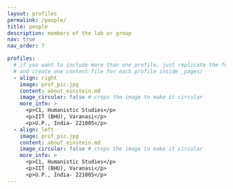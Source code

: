 ```yaml
---
layout: profiles
permalink: /people/
title: people
description: members of the lab or group
nav: true
nav_order: 7

profiles:
  # if you want to include more than one profile, just replicate the following block
  # and create one content file for each profile inside _pages/
  - align: right
    image: prof_pic.jpg
    content: about_einstein.md
    image_circular: false # crops the image to make it circular
    more_info: >
      <p>C1, Humanistic Studies</p>
      <p>IIT (BHU), Varanasi</p>
      <p>U.P., India- 221005</p>
  - align: left
    image: prof_pic.jpg
    content: about_einstein.md
    image_circular: false # crops the image to make it circular
    more_info: >
      <p>C1, Humanistic Studies</p>
      <p>IIT (BHU), Varanasi</p>
      <p>U.P., India- 221005</p>
---
```


